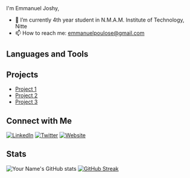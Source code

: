 <html>
  <head>
      <link
  rel="stylesheet"
  href="https://cdn.jsdelivr.net/gh/dheereshagrwal/colored-icons@1.7.5/src/app/ci.min.css"
/>
  </head>
<body>
I'm Emmanuel Joshy,

- 🔭 I’m currently 4th year student in N.M.A.M. Institute of Technology, Nitte
- 📫 How to reach me: emmanuelpoulose@gmail.com

## Languages and Tools

<i class="ci ci-react ci-5x"></i>
<i class="ci ci-nuxtjs ci-5x"></i>
<i class="ci ci-node ci-5x"></i>
<i class="ci ci-express ci-5x"></i>
<i class="ci ci-git ci-5x"></i>
<i class="ci ci-postman ci-5x"></i>
<i class="ci ci-moongodb ci-5x"></i>

## Projects

- [Project 1](Link)
- [Project 2](Link)
- [Project 3](Link)

## Connect with Me

[![LinkedIn](https://img.shields.io/badge/LinkedIn-YourLinkedIn-blue)](YourLinkedInLink)
[![Twitter](https://img.shields.io/badge/Twitter-YourTwitter-blue)](YourTwitterLink)
[![Website](https://img.shields.io/badge/Website-YourWebsite-blue)](YourWebsiteLink)

## Stats

![Your Name's GitHub stats](https://github-readme-stats.vercel.app/api?username=Eman-69&show_icons=true&theme=radical)
<a href="https://git.io/streak-stats"><img src="https://github-readme-streak-stats.herokuapp.com?user=Eman-69&hide_current_streak=true&hide_longest_streak=true" alt="GitHub Streak" /></a>
</body>
</html>



<!---
Eman-69/Eman-69 is a ✨ special ✨ repository because its `README.md` (this file) appears on your GitHub profile.
You can click the Preview link to take a look at your changes.
--->
